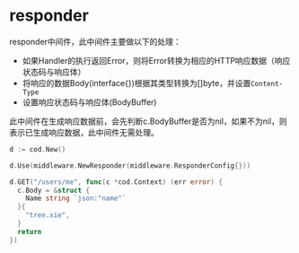 # responder

responder中间件，此中间件主要做以下的处理：

- 如果Handler的执行返回Error，则将Error转换为相应的HTTP响应数据（响应状态码与响应体）
- 将响应的数据Body(interface{})根据其类型转换为[]byte，并设置`Content-Type`
- 设置响应状态码与响应体(BodyBuffer)

此中间件在生成响应数据前，会先判断c.BodyBuffer是否为nil，如果不为nil，则表示已生成响应数据，此中间件无需处理。

```go
d := cod.New()

d.Use(middleware.NewResponder(middleware.ResponderConfig{}))

d.GET("/users/me", func(c *cod.Context) (err error) {
  c.Body = &struct {
    Name string `json:"name"`
  }{
    "tree.xie",
  }
  return
})
```